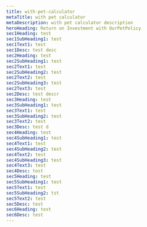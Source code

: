 ```yaml
---
title: with-pet-calculator
metaTitle: with pet calculator
metaDescription: with pet calculator description
heroHeading: Return on Investment with OurPetPolicy
sec1Heading: test
sec1SubHeading1: test
sec1Text1: test
sec1Desc: test desc
sec2Heading: test
sec2SubHeading1: test
sec2Text1: test
sec2SubHeading2: test
sec2Text2: test
sec2SubHeading3: test
sec2Text3: test
sec2Desc: test descr
sec3Heading: test
sec3SubHeading1: test
sec3Text1: test
sec3SubHeading2: test
sec3Text2: test
sec3Desc: test d
sec4Heading: test
sec4SubHeading1: test
sec4Text1: test
sec4SubHeading2: test
sec4Text2: test
sec4SubHeading3: test
sec4Text3: test
sec4Desc: test
sec5Heading: test
sec5SubHeading1: test
sec5Text1: test
sec5SubHeading2: tst
sec5Text2: test
sec5Desc: test
sec6Heading: test
sec6Desc: test
---
```

